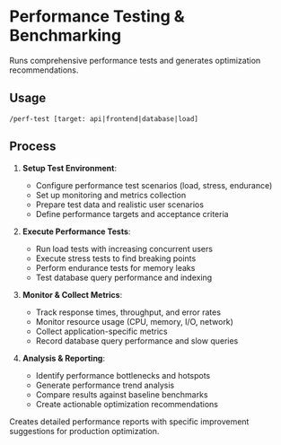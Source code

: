 # Performance Testing & Benchmarking

Runs comprehensive performance tests and generates optimization recommendations.

## Usage
```
/perf-test [target: api|frontend|database|load]
```

## Process

1. **Setup Test Environment**:
   - Configure performance test scenarios (load, stress, endurance)
   - Set up monitoring and metrics collection
   - Prepare test data and realistic user scenarios
   - Define performance targets and acceptance criteria

2. **Execute Performance Tests**:
   - Run load tests with increasing concurrent users
   - Execute stress tests to find breaking points
   - Perform endurance tests for memory leaks
   - Test database query performance and indexing

3. **Monitor & Collect Metrics**:
   - Track response times, throughput, and error rates
   - Monitor resource usage (CPU, memory, I/O, network)
   - Collect application-specific metrics
   - Record database query performance and slow queries

4. **Analysis & Reporting**:
   - Identify performance bottlenecks and hotspots
   - Generate performance trend analysis
   - Compare results against baseline benchmarks
   - Create actionable optimization recommendations

Creates detailed performance reports with specific improvement suggestions for production optimization.